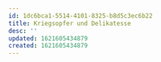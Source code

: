 ```yaml
---
id: 1dc6bca1-5514-4101-8325-b8d5c3ec6b22
title: Kriegsopfer und Delikatesse
desc: ''
updated: 1621605434879
created: 1621605434879
---
```


